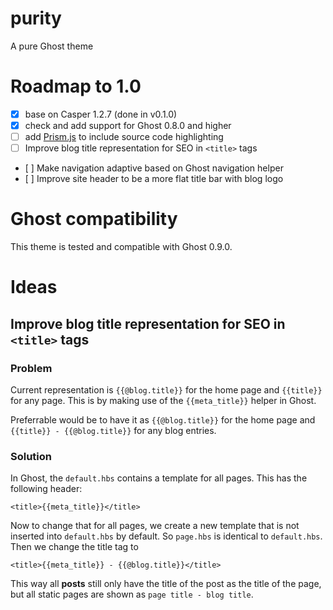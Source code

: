 # purity
A pure Ghost theme

# Roadmap to 1.0

- [x] base on Casper 1.2.7 (done in v0.1.0)
- [x] check and add support for Ghost 0.8.0 and higher
- [ ] add [Prism.js](http://prismjs.com/) to include source code highlighting
- [ ] Improve blog title representation for SEO in `<title>` tags
- [ ] Make navigation adaptive based on Ghost navigation helper
- [ ] Improve site header to be a more flat title bar with blog logo

# Ghost compatibility

This theme is tested and compatible with Ghost 0.9.0.

# Ideas

## Improve blog title representation for SEO in `<title>` tags

### Problem

Current representation is `{{@blog.title}}` for the home page and `{{title}}` for any page. This is by making use of the `{{meta_title}}` helper in Ghost.

Preferrable would be to have it as `{{@blog.title}}` for the home page and `{{title}} - {{@blog.title}}` for any blog entries.

### Solution

In Ghost, the `default.hbs` contains a template for all pages. This has the following header:

    <title>{{meta_title}}</title>

Now to change that for all pages, we create a new template that is not inserted into `default.hbs` by default. So `page.hbs` is identical to `default.hbs`. Then we change the title tag to

    <title>{{meta_title}} - {{@blog.title}}</title>

This way all **posts** still only have the title of the post as the title of the page, but all static pages are shown as `page title - blog title`.
